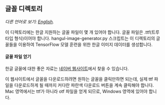 ## 글꼴 디렉토리

*다른 언어로 보기: [English](README.md).*

이 디렉토리에는 한글 지원하는 글꼴 파일이 몇 개 있어야 합니다. 글꼴 파일은 .ttf(트루 타입 형식)이어야 합니다. hangul-image-generator.py 스크립트는 이 디렉토리의 글꼴들을 이용하여 TensorFlow 모델 훈련을 위한 한글 이미지 데이터를 생성합니다.

#### 글꼴 파일 얻기

한글 글꼴에 대한 좋은 자료는 [네이버 웹사이트](http://software.naver.com/software/fontList.nhn?categoryId=I0000000)에서 찾을 수 있습니다.

이 웹사이트에서 글꼴을 다운로드하려면 원하는 글꼴을 클릭만하면 되는데, 실제 ttf 파일을 다운로드하게 될 때까지 커다란 파란색 다운로드 버튼을 계속 클릭해야 합니다.
Mac 영역에서는 ttf가 아니라 otf 파일을 얻게 되므로, Windows 영역에 있어야 합니다.
